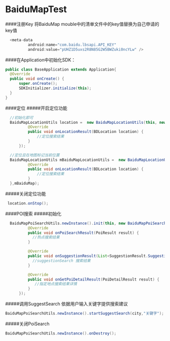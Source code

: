 # BaiduMapTest
####注册Key
  将BaiduMap mouble中的清单文件中的key值替换为自己申请的key值
  ```java
    <meta-data
            android:name="com.baidu.lbsapi.API_KEY"
            android:value="pUHZ1D5uxs2R8N85G2W5BWZuki0ncYLw" />
  ```
####在Application中初始化SDK：
  ```java
  public class BaseApplication extends Application{
    @Override
    public void onCreate() {
        super.onCreate();
        SDKInitializer.initialize(this);
    }
}
  ```
####定位
#####开启定位功能
  ```java
    //初始化即可
    BaiduMapLocationUtils location =  new BaiduMapLocationUtils(this, new BaiduMapLocation() {
            @Override
            public void onLocationResult(BDLocation location) {
                //定位搜索结果
            }
        });
  ```
  ```java
    //定位且在地图标记当前位置
    BaiduMapLocationUtils mBaiduMapLocationUtils =  new BaiduMapLocationUtils(this, new BaiduMapLocation() {
            @Override
            public void onLocationResult(BDLocation location) {
                //定位搜索结果
            }
    },mBaiduMap);
  ```
#####关闭定位功能
  ```java
   location.onStop();
  ```
####POI搜索
#####初始化
  ```java
    BaiduMapPoiSearchUtils.newInstance().init(this, new BaiduMapPoiSearch() {
            @Override
            public void onPoiSearchResult(PoiResult result) {
              //热点搜索结果
            }

            @Override
            public void onSuggestionResult(List<SuggestionResult.SuggestionInfo> list) {
              //suggestionSearch 搜索结果
            }

            @Override
            public void onGetPoiDetailResult(PoiDetailResult result) {
               //指定地点搜索结果详情
            }
        });
  ```
#####调用SuggestSearch
  依据用户输入关键字提供搜索建议
  ```java
  BaiduMapPoiSearchUtils.newInstance().startSuggestSearch(city,"关键字");
  ```
#####关闭PoiSearch
  ```java
  BaiduMapPoiSearchUtils.newInstance().onDestroy();
  ```
